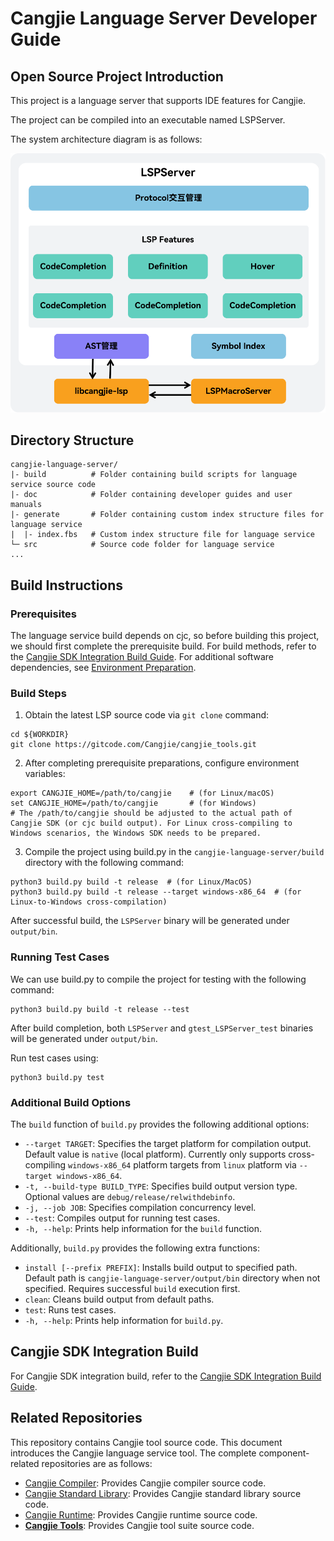 # Cangjie Language Server Developer Guide

## Open Source Project Introduction

This project is a language server that supports IDE features for Cangjie.

The project can be compiled into an executable named LSPServer.

The system architecture diagram is as follows:

![SystemArchitecture](./figures/SystemArchitecture.png)

## Directory Structure

```text
cangjie-language-server/
|- build          # Folder containing build scripts for language service source code  
|- doc            # Folder containing developer guides and user manuals  
|- generate       # Folder containing custom index structure files for language service  
|  |- index.fbs   # Custom index structure file for language service  
└─ src            # Source code folder for language service  
...
```

## Build Instructions

### Prerequisites

The language service build depends on cjc, so before building this project, we should first complete the prerequisite build. For build methods, refer to the [Cangjie SDK Integration Build Guide](). For additional software dependencies, see [Environment Preparation]().

### Build Steps

1. Obtain the latest LSP source code via `git clone` command:

```shell
cd ${WORKDIR}
git clone https://gitcode.com/Cangjie/cangjie_tools.git
```

2. After completing prerequisite preparations, configure environment variables:

```shell
export CANGJIE_HOME=/path/to/cangjie    # (for Linux/macOS)
set CANGJIE_HOME=/path/to/cangjie       # (for Windows)
# The /path/to/cangjie should be adjusted to the actual path of Cangjie SDK (or cjc build output). For Linux cross-compiling to Windows scenarios, the Windows SDK needs to be prepared.
```

3. Compile the project using build.py in the `cangjie-language-server/build` directory with the following command:

```shell
python3 build.py build -t release  # (for Linux/MacOS)
python3 build.py build -t release --target windows-x86_64  # (for Linux-to-Windows cross-compilation)
```

After successful build, the `LSPServer` binary will be generated under `output/bin`.

### Running Test Cases

We can use build.py to compile the project for testing with the following command:

```shell
python3 build.py build -t release --test
```

After build completion, both `LSPServer` and `gtest_LSPServer_test` binaries will be generated under `output/bin`.

Run test cases using:

```shell
python3 build.py test
```

### Additional Build Options

The `build` function of `build.py` provides the following additional options:

- `--target TARGET`: Specifies the target platform for compilation output. Default value is `native` (local platform). Currently only supports cross-compiling `windows-x86_64` platform targets from `linux` platform via `--target windows-x86_64`.
- `-t, --build-type BUILD_TYPE`: Specifies build output version type. Optional values are `debug/release/relwithdebinfo`.
- `-j, --job JOB`: Specifies compilation concurrency level.
- `--test`: Compiles output for running test cases.
- `-h, --help`: Prints help information for the `build` function.

Additionally, `build.py` provides the following extra functions:

- `install [--prefix PREFIX]`: Installs build output to specified path. Default path is `cangjie-language-server/output/bin` directory when not specified. Requires successful `build` execution first.
- `clean`: Cleans build output from default paths.
- `test`: Runs test cases.
- `-h, --help`: Prints help information for `build.py`.

## Cangjie SDK Integration Build

For Cangjie SDK integration build, refer to the [Cangjie SDK Integration Build Guide](https://gitcode.com/Cangjie/cangjie_build/blob/dev/README_zh.md).

## Related Repositories

This repository contains Cangjie tool source code. This document introduces the Cangjie language service tool. The complete component-related repositories are as follows:

- [Cangjie Compiler](https://gitcode.com/Cangjie/cangjie_compiler): Provides Cangjie compiler source code.
- [Cangjie Standard Library](https://gitcode.com/Cangjie/cangjie_runtime): Provides Cangjie standard library source code.
- [Cangjie Runtime](https://gitcode.com/Cangjie/cangjie_runtime): Provides Cangjie runtime source code.
- [**Cangjie Tools**](https://gitcode.com/Cangjie/cangjie_tools): Provides Cangjie tool suite source code.